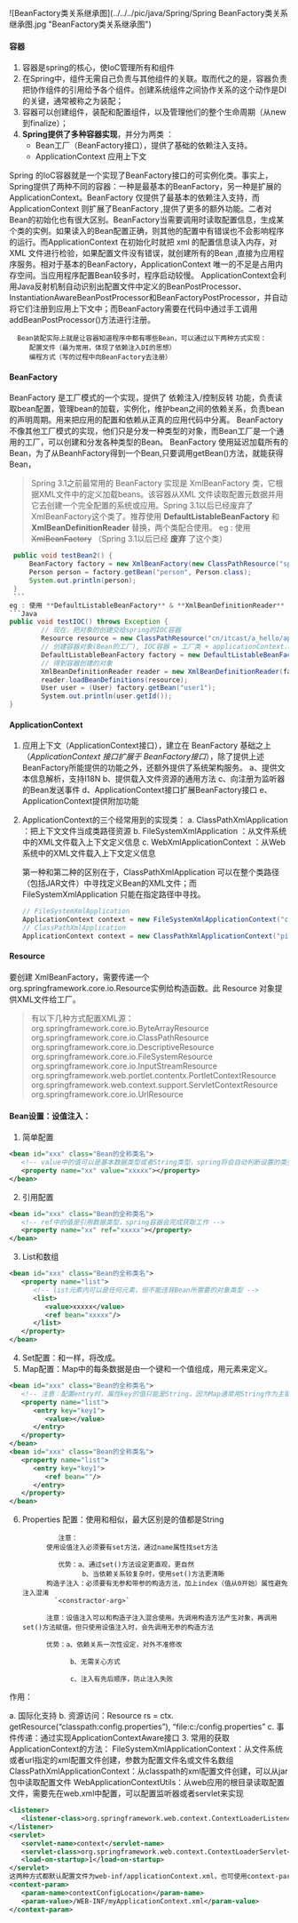 ![BeanFactory类关系继承图](../../../pic/java/Spring/Spring BeanFactory类关系继承图.jpg "BeanFactory类关系继承图")
#### 容器
1. 容器是spring的核心，使IoC管理所有和组件
2. 在Spring中，组件无需自己负责与其他组件的关联。取而代之的是，容器负责把协作组件的引用给予各个组件。创建系统组件之间协作关系的这个动作是DI的关键，通常被称之为装配；
3. 容器可以创建组件，装配和配置组件，以及管理他们的整个生命周期（从new到finalize）；
4. **Spring提供了多种容器实现**，并分为两类 ：
      - Bean工厂（BeanFactory接口），提供了基础的依赖注入支持。
      - ApplicationContext 应用上下文

Spring 的IoC容器就是一个实现了BeanFactory接口的可实例化类。事实上，Spring提供了两种不同的容器：一种是最基本的BeanFactory，另一种是扩展的ApplicationContext。BeanFactory 仅提供了最基本的依赖注入支持，而 ApplicationContext 则扩展了BeanFactory ,提供了更多的额外功能。二者对Bean的初始化也有很大区别。BeanFactory当需要调用时读取配置信息，生成某个类的实例。如果读入的Bean配置正确，则其他的配置中有错误也不会影响程序的运行。而ApplicationContext 在初始化时就把 xml 的配置信息读入内存，对 XML 文件进行检验，如果配置文件没有错误，就创建所有的Bean ,直接为应用程序服务。相对于基本的BeanFactory，ApplicationContext 唯一的不足是占用内存空间。当应用程序配置Bean较多时，程序启动较慢。
    ApplicationContext会利用Java反射机制自动识别出配置文件中定义的BeanPostProcessor、InstantiationAwareBeanPostProcessor和BeanFactoryPostProcessor，并自动将它们注册到应用上下文中；而BeanFactory需要在代码中通过手工调用addBeanPostProcessor()方法进行注册。

      Bean装配实际上就是让容器知道程序中都有哪些Bean，可以通过以下两种方式实现：
         配置文件（最为常用，体现了依赖注入DI的思想）
         编程方式（写的过程中向BeanFactory去注册）

#### BeanFactory
   BeanFactory 是工厂模式的一个实现，提供了 依赖注入/控制反转 功能，负责读取bean配置，管理bean的加载，实例化，维护bean之间的依赖关系，负责bean的声明周期。用来把应用的配置和依赖从正真的应用代码中分离。
   BeanFactory不像其他工厂模式的实现，他们只是分发一种类型的对象，而Bean工厂是一个通用的工厂，可以创建和分发各种类型的Bean。
   BeanFactory 使用延迟加载所有的Bean，为了从BeanhFactory得到一个Bean,只要调用getBean()方法，就能获得Bean，
   > Spring 3.1之前最常用的 BeanFactory 实现是 XmlBeanFactory 类，它根据XML文件中的定义加载beans。该容器从XML 文件读取配置元数据并用它去创建一个完全配置的系统或应用。Spring 3.1以后已经废弃了XmlBeanFactory这个类了。推荐使用 **DefaultListableBeanFactory** 和 **XmlBeanDefinitionReader** 替换，两个类配合使用。
   eg : 使用 ~~XmlBeanFactory~~ （Spring 3.1以后已经 **废弃** 了这个类）
   ```JAVA
    public void testBean2() {
        BeanFactory factory = new XmlBeanFactory(new ClassPathResource("spring-bean.xml"));
        Person person = factory.getBean("person", Person.class);
        System.out.println(person);
    }
    ```
   eg : 使用 **DefaultListableBeanFactory** & **XmlBeanDefinitionReader**
   ```Java
   public void testIOC() throws Exception {
           // 现在，把对象的创建交给spring的IOC容器
           Resource resource = new ClassPathResource("cn/itcast/a_hello/applicationContext.xml");
           // 创建容器对象(Bean的工厂), IOC容器 = 工厂类 + applicationContext.xml
           DefaultListableBeanFactory factory = new DefaultListableBeanFactory();
           // 得到容器创建的对象
           XmlBeanDefinitionReader reader = new XmlBeanDefinitionReader(factory);//新增XMl阅读器
           reader.loadBeanDefinitions(resource);
           User user = (User) factory.getBean("user1");
           System.out.println(user.getId());
   }
   ```

#### ApplicationContext
1. 应用上下文（ApplicationContext接口），建立在 BeanFactory 基础之上（*ApplicationContext 接口扩展于 BeanFactory接口*），除了提供上述BeanFactory所能提供的功能之外，还额外提供了系统架构服务。
   a、提供文本信息解析，支持I18N
   b、提供载入文件资源的通用方法
   c、向注册为监听器的Bean发送事件
   d、ApplicationContext接口扩展BeanFactory接口
   e、ApplicationContext提供附加功能

2. ApplicationContext的三个经常用到的实现类：
   a. ClassPathXmlApplication ：把上下文文件当成类路径资源
   b. FileSystemXmlApplication ：从文件系统中的XML文件载入上下文定义信息
   c. WebXmlApplicationContext ：从Web系统中的XML文件载入上下文定义信息

   第一种和第二种的区别在于，ClassPathXmlApplication 可以在整个类路径（包括JAR文件）中寻找定义Bean的XML文件；而 FileSystemXmlApplication 只能在指定路径中寻找。
   ```java
   // FileSystemXmlApplication
   ApplicationContext context = new FileSystemXmlApplicationContext("c:/pirate.xml");
   // ClassPathXmlApplication
   ApplicationContext context = new ClassPathXmlApplicationContext("pirate.xml");
   ```

#### Resource
   要创建 XmlBeanFactory，需要传递一个org.springframework.core.io.Resource实例给构造函数。此 Resource 对象提供XML文件给工厂。
   >
   >有以下几种方式配置XML源：
      org.springframework.core.io.ByteArrayResource
      org.springframework.core.io.ClassPathResource
      org.springframework.core.io.DescriptiveResource
      org.springframework.core.io.FileSystemResource
      org.springframework.core.io.InputStreamResource
      org.springframework.web.portlet.contentx.PortletContextResource
      org.springframework.web.context.support.ServletContextResource
      org.springframework.core.io.UrlResource



#### Bean设置：设值注入：
1. 简单配置
```XML
<bean id="xxx" class="Bean的全称类名">
   <!-- value中的值可以是基本数据类型或者String类型，spring将会自动判断设置的类型并且将其转换成合适的值 -->
   <property name="xx" value="xxxxx"></property>
</bean>
```
2. 引用配置
```XML
<bean id="xxx" class="Bean的全称类名">
   <!-- ref中的值是引用数据类型，spring容器会完成获取工作 -->
   <property name="xx" ref="xxxxx"></property>
</bean>
```
3. List和数组
```XML
<bean id="xxx" class="Bean的全称类名">
   <property name="list">
      <!-- list元素内可以是任何元素，但不能违背Bean所需要的对象类型 -->
      <list>
         <value>xxxxx</value>
         <ref bean="xxxxx"/>
      </list>
   </property>
</bean>
```
4. Set配置：和<list>一样，将<list>改成<set>。
5. Map配置：Map中的每条数据是由一个键和一个值组成，用<entry>元素来定义。
```XML
<bean id="xxx" class="Bean的全称类名">
   <!-- 注意：配置entry时，属性key的值只能是String，因为Map通常用String作为主键 -->
   <property name="list">
      <entry key="key1">
         <value></value>
      </entry>
   </property>
</bean>
<bean id="xxx" class="Bean的全称类名">
   <property name="list">
      <entry key="key1">
         <ref bean=""/>
      </entry>
   </property>
</bean>
```
6. Properties 配置：使用<props>和<map>相似，最大区别是<prop>的值都是String


                注意：
             使用设值注入必须要有set方法，通过name属性找set方法

                优势：a、通过set()方法设定更直观，更自然
                      b、当依赖关系较复杂时，使用set()方法更清晰
             构造子注入：必须要有无参和带参的构造方法，加上index（值从0开始）属性避免注入混淆
               `<constractor-arg>`

             注意：设值注入可以和构造子注入混合使用。先调用构造方法产生对象，再调用set()方法赋值。但只使用设值注入时，会先调用无参的构造方法

             优势：a、依赖关系一次性设定，对外不准修改

                   b、无需关心方式

                   c、注入有先后顺序，防止注入失败





作用：

a. 国际化支持
b. 资源访问：Resource rs = ctx. getResource(“classpath:config.properties”), “file:c:/config.properties”
c. 事件传递：通过实现ApplicationContextAware接口
3. 常用的获取ApplicationContext的方法：
FileSystemXmlApplicationContext：从文件系统或者url指定的xml配置文件创建，参数为配置文件名或文件名数组
ClassPathXmlApplicationContext：从classpath的xml配置文件创建，可以从jar包中读取配置文件
WebApplicationContextUtils：从web应用的根目录读取配置文件，需要先在web.xml中配置，可以配置监听器或者servlet来实现
   ```XML
   <listener>
      <listener-class>org.springframework.web.context.ContextLoaderListener</listener-class>
   </listener>
   <servlet>
      <servlet-name>context</servlet-name>
      <servlet-class>org.springframework.web.context.ContextLoaderServlet</servlet-class>
      <load-on-startup>1</load-on-startup>
   </servlet>
   这两种方式都默认配置文件为web-inf/applicationContext.xml，也可使用context-param指定配置文件
   <context-param>
      <param-name>contextConfigLocation</param-name>
      <param-value>/WEB-INF/myApplicationContext.xml</param-value>
   </context-param>
   ```
